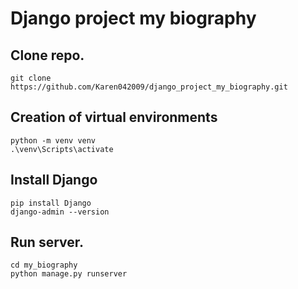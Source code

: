 # Django project my biography
## Clone repo.
```
git clone https://github.com/Karen042009/django_project_my_biography.git
```
## Creation of virtual environments 
```
python -m venv venv
.\venv\Scripts\activate
```
## Install Django
```
pip install Django
django-admin --version
```
## Run server. 
```
cd my_biography
python manage.py runserver
```
